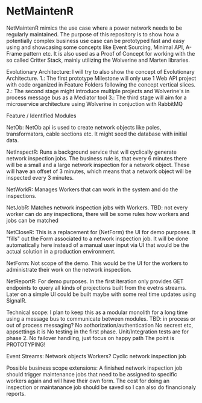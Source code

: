 # NetMaintenR

NetMaintenR mimics the use case where a power network needs to be regularly maintained. 
The purpose of this repository is to show how a potentially complex business use case
can be prototyped fast and easy using and showcasing some concepts like Event Sourcing,
Minimal API, A-Frame pattern etc.
It is also used as a Proof of Concept for working with the so called Critter Stack,
mainly utilizing the Wolverine and Marten libraries.

Evolutionary Architecture:
I will try to also show the concept of Evolutionary Architecture.
1.: The first prototype Milestone will only use 1 Web API project with code organized in Feature Folders
following the concept vertical slices.
2.: The second stage might introduce multiple projects and Wolverine's in process message bus as a Mediator tool
3.: The third stage will aim for a microservice architecture using Wolverine in conjuction with RabbitMQ

Feature / Identified Modules

NetOb:
NetOb api is used to create network objects like poles, transformators, cable sections etc.
It might seed the database with initial data.

NetInspectR:
Runs a background service that will cyclically generate network inspection jobs.
The business rule is, that every 6 minutes there will be a small and a large network inspection for a network object.
These will have an offset of 3 minutes, which means that a network object will be inspected every 3 minutes.

NetWorkR:
Manages Workers that can work in the system and do the inspections.

NetJobR:
Matches network inspection jobs with Workers.
TBD: not every worker can do any inspections, there will be some rules how workers and jobs can be matched

NetCloseR:
This is a replacement for (NetForm) the UI for demo purposes. It "fills" out the Form associated to a network inspection job.
It will be done automatically here instead of a manual user input via UI that would be the actual solution
in a production environment.

NetForm:
Not scope of the demo. This would be the UI for the workers to administrate their work on the network inspection.

NetReportR:
For demo purposes. In the first iteration only provides GET endpoints to query all kinds of projections 
built from the evetns streams. Later on a simple UI could be built maybe with some real time updates
using SignalR.

Technical scope:
I plan to keep this as a modular monolith for a long time using a message bus to communicate between modules.
TBD: in process or out of process messaging?
No aothorization/authentication
No secrest etc, appsettings it is
No testing in the first phase. Unit/Integration tests are for phase 2.
No failover handling, just focus on happy path
The point is PROTOTYPING!

Event Streams:
Network objects
Workers?
Cyclic network inspection job

Possible business scope extensions:
A finished network inspection job should trigger maintenance jobs that need to be assigned to specific workers again
and will have their own form.
The cost for doing an inspection or maintanance job should be saved so I can also do financionaly reports.